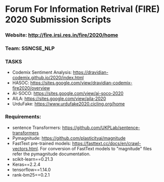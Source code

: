 # Forum For Information Retrival (FIRE) 2020 Submission Scripts
### Website: http://fire.irsi.res.in/fire/2020/home
### Team: SSNCSE_NLP
### TASKS
  - Codemix Sentiment Analysis: https://dravidian-codemix.github.io/2020/index.html
  - HASOC: https://sites.google.com/view/dravidian-codemix-fire2020/overview
  - AI-SOCO: https://sites.google.com/view/ai-soco-2020 
  - AILA: https://sites.google.com/view/aila-2020
  - UrduFake: https://www.urdufake2020.cicling.org/home
### Requirements:
  - sentence Transformers: https://github.com/UKPLab/sentence-transformers
  - Pymagnitude: https://github.com/plasticityai/magnitude
  - FastText pre-trained models: https://fasttext.cc/docs/en/crawl-vectors.html.
    For conversion of FastText models to "magnitude" files refer the pymagnitude documentation.
  - scikit-learn==0.21.3
  - Keras==2.2.4
  - tensorflow==1.14.0
  - rank-bm25==0.2.1
